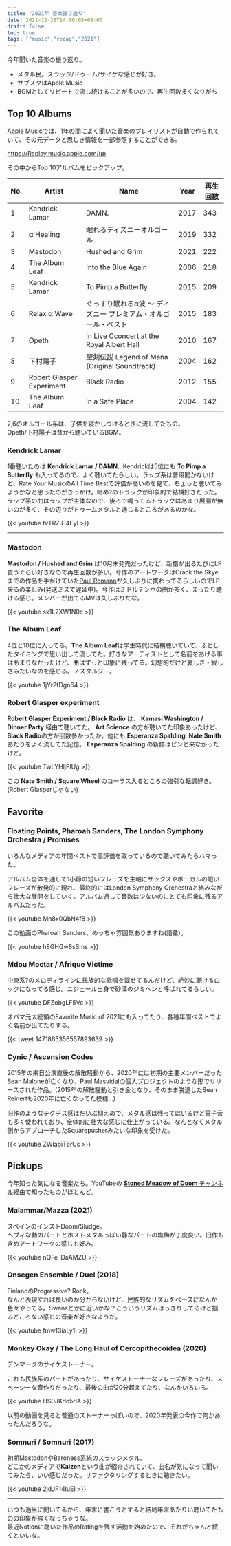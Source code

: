 ```yaml
---
title: "2021年 音楽振り返り"
date: 2021-12-28T14:00:05+09:00
draft: false
toc: true
tags: ["music","recap","2021"]
---
```


今年聞いた音楽の振り返り。

* メタル民。スラッジ/ドゥーム/サイケな感じが好き。
* サブスクはApple Music
* BGMとしてリピートで流し続けることが多いので、再生回数多くなりがち

## Top 10 Albums

Apple Musicでは、1年の間によく聞いた音楽のプレイリストが自動で作られていて、その元データと思しき情報を一部参照することができる。

https://Replay.music.apple.com/up

その中からTop 10アルバムをピックアップ。

| No. | Artist | Name | Year | 再生回数 |
| --- | --- | --- | --- | --- |
| 1 | Kendrick Lamar | DAMN. | 2017 | 343 |
| 2 | α Healing | 眠れるディズニーオルゴール | 2019 | 332 |
| 3 | Mastodon | Hushed and Grim | 2021 | 222 |
| 4 | The Album Leaf | Into the Blue Again | 2006 | 218 |
| 5 | Kendrick Lamar | To Pimp a Butterfly | 2015 | 209 |
| 6 | Relax α Wave | ぐっすり眠れるα波 〜 ディズニー プレミアム・オルゴール・ベスト | 2015 | 183 |
| 7 | Opeth | In Live Cconcert at the Royal Albert Hall | 2010 | 167 |
| 8 | 下村陽子 | 聖剣伝説 Legend of Mana (Original Soundtrack) | 2004 | 162 |
| 9 | Robert Glasper Experiment | Black Radio | 2012 | 155 |
| 10 | The Album Leaf | In a Safe Place | 2004 | 142 |

2,6のオルゴール系は、子供を寝かしつけるときに流してたもの。  
Opeth/下村陽子は昔から聴いているBGM。  


### Kendrick Lamar
1番聴いたのは **Kendrick Lamar / DAMN.**. Kendrickは5位にも **To Pimp a Butterfly** も入ってるので、よく聴いてたらしい。ラップ系は普段聞かないけど、Rate Your MusicのAll Time Bestで評価が高いのを見て、ちょっと聴いてみようかなと思ったのがきっかけ。暗め?のトラックが印象的で結構好きだった。ラップ系の曲はラップが主体なので、後ろで鳴ってるトラックはあまり展開が無いのが多く、その辺りがドゥームメタルと通じるところがあるのかな。

{{< youtube tvTRZJ-4EyI >}}

--- 


### Mastodon

**Mastodon / Hushed and Grim** は10月末発売だったけど、新譜が出るたびにLP買うぐらい好きなので再生回数が多い。今作のアートワークはCrack the Skyeまでの作品を手がけていた[Paul Romano](https://www.workhardened.com/)が久しぶりに携わってるらしいのでLP来るの楽しみ(発送ミスで遅延中)。今作はミドルテンポの曲が多く、まったり聴ける感じ。メンバーが出てるMVは久しぶりだな。

{{< youtube sx1L2XW1N0c >}}

### The Album Leaf

4位と10位に入ってる。**The Album Leaf**は学生時代に結構聴いていて、ふとしたタイミングで思い出して流してた。好きなアーティストとして名前をあげる事はあまりなかったけど、曲はずっと印象に残ってる。幻想的だけど哀しさ・寂しさみたいなのを感じる。ノスタルジー。

{{< youtube 1jYr2fDgn64 >}}

### Robert Glasper experiment

**Robert Glasper Experiment / Black Radio** は、 **Kamasi Washington / Dinner Party** 経由で聴いてた。 **Art Science** の方が聴いてた印象あったけど、 **Black Radio**の方が回数多かったか。他にも **Esperanza Spalding**, **Nate Smith** あたりをよく流してた記憶。 **Esperanza Spalding** の新譜はピンと来なかったけど。

{{< youtube TwLYHljPlUg >}}

この **Nate Smith / Square Wheel** のコーラス入るところの強引な転調好き。(Robert Glasperじゃない)

## Favorite

### Floating Points, Pharoah Sanders, The London Symphony Orchestra / Promises

いろんなメディアの年間ベストで高評価を取っているので聴いてみたらハマった。

アルバム全体を通して1小節の短いフレーズを主軸にサックスやボーカルの短いフレーズが散発的に現れ、最終的にはLondon Symphony Orchestraと絡みながら壮大な展開をしていく。アルバム通して音数は少ないのにとても印象に残るアルバムだった。

{{< youtube Mn8x0QbN4f8 >}}

この動画のPharoah Sanders、めっちゃ雰囲気ありますね(語彙)。

{{< youtube h8GHGw8sSms >}}

### Mdou Moctar  / Afrique Victime

中東系?のメロディラインに民族的な歌唱を載せてるんだけど、絶妙に聴けるロックになってる感じ。ニジェール出身で砂漠のジミヘンと呼ばれてるらしい。

{{< youtube DFZobgLF5Vc >}}

オバマ元大統領のFavorite Music of 2021にも入ってたり、各種年間ベストでよく名前が出てたりする。

{{< tweet 1471865356557893639 >}}

### Cynic / Ascension Codes

2015年の来日公演直後の解散騒動から、2020年には初期の主要メンバーだったSean Maloneが亡くなり、Paul Masvidalの個人プロジェクトのような形でリリースされた作品。(2015年の解散騒動と引き金となり、そのまま脱退したSean Reinertも2020年に亡くなってた模様…)

旧作のようなテクデス感はだいぶ抑えめで、メタル感は残ってはいるけど電子音も多く使われており、全体的に壮大な感じに仕上がっている。なんとなくメタル側からアプローチしたSquarepusherみたいな印象を受けた。

{{< youtube ZWIaoiT6rUs >}}

## Pickups

今年知った気になる音楽たち。YouTubeの [**Stoned Meadow of Doom** チャンネル]((https://youtube.com/c/StonedMeadowOfDoom1993))経由で知ったものがほとんど。

### Malammar/Mazza (2021)

スペインのインストDoom/Sludge。  
ヘヴィな動のパートとホストメタルっぽい静なパートの塩梅が丁度良い。旧作も含めアートワークの感じも好み。

{{< youtube nQFe_DaAMZU >}}

### Onsegen Ensemble / Duel (2018)

FinlandのProgressive? Rock。  
なんと表現すれば良いのか分からないけど、民族的なリズムをベースになんか色々やってる。Swansとかに近いかな？こういうリズムはっきりしてるけど掴みどころない感じの音楽が好きなようだ。

{{< youtube fmw13iaLy1I >}}

### Monkey Okay / The Long Haul of Cercopithecoidea (2020)

デンマークのサイケストーナー。

これも民族系のパートがあったり、サイケストーナーなフレーズがあったり、スペーシーな音作りだったり、最後の曲が20分超えてたり、なんかいろいろ。

{{< youtube HS0JKdo5rlA >}}

以前の動画を見ると普通のストーナーっぽいので、2020年発表の今作で何かあったんだろうな。

### Somnuri / Somnuri (2017)

初期MastodonやBaroness系統のスラッジメタル。  
どこかのメディアで**Kaizen**という曲が紹介されていて、曲名が気になって聞いてみたら、いい感じだった。リファクタリングするときに聴きたい。

{{< youtube 2jdJF14IuEI >}}

---

いつも適当に聞いてるから、年末に書こうとすると結局年末あたりい聴いてたものの印象が強くなっちゃうな。  
最近Notionに聴いた作品のRatingを残す活動を始めたので、それがちゃんと続くといいな。

